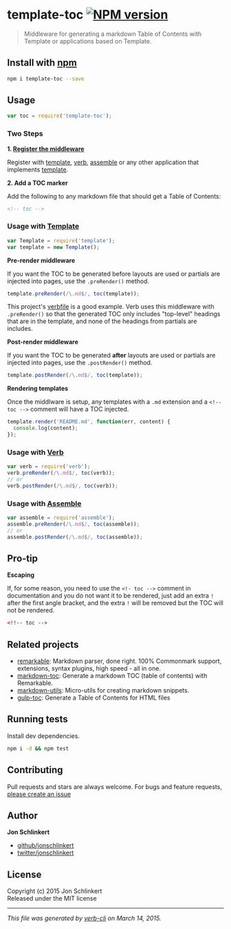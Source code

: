 # template-toc [![NPM version](https://badge.fury.io/js/template-toc.svg)](http://badge.fury.io/js/template-toc)

> Middleware for generating a markdown Table of Contents with Template or applications based on Template.

## Install with [npm](npmjs.org)

```bash
npm i template-toc --save
```

## Usage

```js
var toc = require('template-toc');
```

### Two Steps

**1. [Register the middleware](#usage-with-template)**

Register with [template], [verb], [assemble] or any other application that implements [template].


**2. Add a TOC marker**

Add the following to any markdown file that should get a Table of Contents:

```html
<!-- toc -->
```

### Usage with [Template]

```js
var Template = require('template');
var template = new Template();
```

**Pre-render middleware**

If you want the TOC to be generated before layouts are used or partials are injected into pages, use the `.preRender()` method. 

```js
template.preRender(/\.md$/, toc(template));
```

This project's [verbfile](./.verb.md) is a good example. Verb uses this middleware with `.preRender()` so that the generated TOC only includes "top-level" headings that are in the template, and none of the headings from partials are includes.


**Post-render middleware**

If you want the TOC to be generated **after** layouts are used or partials are injected into pages, use the `.postRender()` method. 

```js
template.postRender(/\.md$/, toc(template));
```

**Rendering templates**

Once the middlware is setup, any templates with a `.md` extension and a `<!-- toc -->` comment will have a TOC injected.

```js
template.render('README.md', function(err, content) {
  console.log(content);
});
```


### Usage with [Verb]

```js
var verb = require('verb');
verb.preRender(/\.md$/, toc(verb));
// or 
verb.postRender(/\.md$/, toc(verb));
```

### Usage with [Assemble]

```js
var assemble = require('assemble');
assemble.preRender(/\.md$/, toc(assemble));
// or 
assemble.postRender(/\.md$/, toc(assemble));
```

## Pro-tip

**Escaping**

If, for some reason, you need to use the `<!- toc -->` comment in documentation and you do not want it to be rendered, just add an extra `!` after the first angle bracket, and the extra `!` will be removed but the TOC will not be rendered.

```html
<!!-- toc -->
```


## Related projects
* [remarkable](https://github.com/jonschlinkert/remarkable): Markdown parser, done right. 100% Commonmark support, extensions, syntax plugins, high speed - all in one.
* [markdown-toc](https://github.com/jonschlinkert/markdown-toc): Generate a markdown TOC (table of contents) with Remarkable.
* [markdown-utils](https://github.com/jonschlinkert/markdown-utils): Micro-utils for creating markdown snippets.
* [gulp-toc](https://github.com/phated/gulp-toc): Generate a Table of Contents for HTML files  

## Running tests
Install dev dependencies.

```bash
npm i -d && npm test
```

## Contributing
Pull requests and stars are always welcome. For bugs and feature requests, [please create an issue](https://github.com/jonschlinkert/template-toc/issues)

## Author

**Jon Schlinkert**
 
+ [github/jonschlinkert](https://github.com/jonschlinkert)
+ [twitter/jonschlinkert](http://twitter.com/jonschlinkert) 

## License
Copyright (c) 2015 Jon Schlinkert  
Released under the MIT license

***

_This file was generated by [verb-cli](https://github.com/assemble/verb-cli) on March 14, 2015._

[verb]: https://github.com/assemble/verb
[assemble]: https://github.com/assemble/assemble
[template]: https://github.com/jonschlinkert/template
